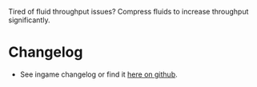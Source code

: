 Tired of fluid throughput issues? Compress fluids to increase throughput significantly.

# Changelog
+ See ingame changelog or find it [here on github](https://github.com/LovelySanta/FactorioMods/blob/master/CompressedFluids/changelog.txt).
